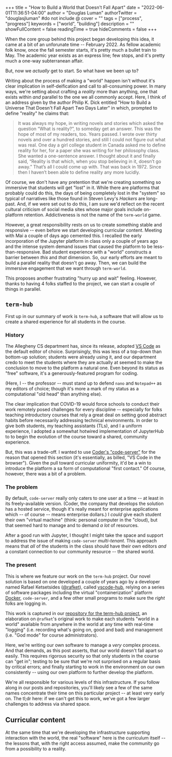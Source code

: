 +++
title = "How to Build a World that Doesn't Fall Apart"
date = "2022-06-01T11:36:51-04:00"
author = "Douglas Luman"
authorTwitter = "douglasjluman" #do not include @
cover = ""
tags = ["process", "progress"]
keywords = ["world", "building"]
description = ""
showFullContent = false
readingTime = true
hideComments = false
+++

When the core group behind this project began developing this idea, it came at a bit of an unforunate time -- February 2022. As fellow academic 
folk know, once the fall semester starts, it's pretty much a bullet train to May. The academic year exists as an express line; few stops, and 
it's pretty much a one-way subterranean affair.

But, now we _actually_ get to start. So what have we been up to?

Writing about the process of making a "world" happen isn't without it's clear implication in self-deification and call to all-consuming power. 
In many ways, we're setting about crafting a _reality_ more than anything, one that exists within _and_ parallel to the one we all commonly
accept. Here, I think of an address given by the author Philip K. Dick entitled "How to Build a Universe That Doesn't Fall Apart Two Days Later"
in which, prompted to define "reality" he claims that:

> It was always my hope, in writing novels and stories which asked the question “What is reality?”, to someday get an answer. This was the hope 
> of most of my readers, too. Years passed. I wrote over thirty novels and over a hundred stories, and still I could not figure out what was real.
> One day a girl college student in Canada asked me to define reality for her, for a paper she was writing for her philosophy class. 
> She wanted a one-sentence answer. I thought about it and finally said, “Reality is that which, when you stop believing in it, doesn’t go away.” 
> That’s all I could come up with. That was back in 1972. Since then I haven’t been able to define reality any more lucidly.
 
Of course, we don't have any pretention that we're creating something so immersive that students will get "lost" in it. While there are platforms
that probably could do this, the days of being completely lost in the "system" so typical of narratives like those found in Steven Levy's _Hackers_
are long-past. And, if we were set out to do this, I am sure we'd reflect on the recent cultural criticism of social media sites whose major goals
include on-platform retention. Addictiveness is not the name of the `term-world` game.

However, a great responsibility rests on us to create something stable and responsive -- even before we start developing curricular content. Meeting
with Mai a couple of days ago cemented this. I recalled the early incorporation of the Jupyter platform in class only a couple of years ago and the
intense system demand issues that caused the platform to be less-than-responsive. Bad student experience with a "world" constructs a barrier between
_this_ and _that_ dimension. So, our early efforts are meant to build a parallel reality that doesn't go away. Then, we can build the immersive
engagement that we want through `term-world`.

This proposes another frustrating "hurry up and wait" feeling. However, thanks to having 4 folks staffed to the project, we can start a couple
of things in parallel.

## `term-hub`

First up in our summary of work is `term-hub`, a software that will allow us to create a shared experience for all students in the course.

### History

The Allegheny CS department has, since its release, adopted [VS Code](https://code.visualstudio.com/) as the default editor of choice. Surprisingly, 
this was less of a top-down than bottom-up solution; students were already using it, and our department credo to meet the students where they are 
actually at seemed to make the conclusion to move to the platform a natural one. Even beyond its status as "free" software, it's a generously-featured
program for coding.

(Here, I -- the professor -- must stand up to defend `nano` and `Notepad++` as my editors of choice; though it's more a mark of my status as a
computational "old head" than anything else).

The clear implication that COVID-19 would force schools to conduct their work remotely posed challenges for every discipline -- especially for folks
teaching introductory courses that rely a great deal on setting good abstract habits before necessarily addressing technical environments. In order to
give both students, my teaching assistants (TLs), and I a uniform experience, I adopted a somewhat hotwired implementation of JupyterHub to to begin
the evolution of the course toward a shared, community experience.

But, this was a trade-off. I wanted to use [Coder's "code-server"](https://github.com/coder/code-serverhttps://github.com/coder/code-server) for the reason
that opened this section (it's essentially, as billed, "VS Code in the browser"). Given the pull toward curricular uniformity, it'd be a win to introduce
the platform a sa form of computational "first contact." Of course, however, there was a bit of a problem.

### The problem

By default, `code-server` really only caters to one user at a time -- at least in its freely-available version. (Coder, the company that develops the 
solution has a hosted service, though it's really meant for enterprise applications which -- of course -- means enterprise dollars.) I _could_ give
each student their own "virtual machine" (think: personal computer in the "cloud), but that seemed hard to manage and to demand _a lot_ of resources.

After a good run with Jupyter, I thought I might take the space and support to address the issue of making `code-server` _multi-tenant_. This approach
means that _all_ of the students in the class should have their own editors _and_ a constant connection to our community resource -- the shared world.

### The present

This is where we feature our work on the `term-hub` project. Our novel solution is based on one developed a couple of years ago by a developer named
Rafael Ketsetsides ([@rafket](https://github.com/rafket)), called [vscode-hub](https://github.com/rafket/vscode-hub), relying on a series of software packages including the virtual "containerization" platform
[Docker](https://docker.io), `code-server`, and a few other small programs to make sure the _right_ folks are logging in.

This work is captured in our [repository for the term-hub project](https://github.com/term-world/term-hubhttps://github.com/term-world/term-hub), an elaboration
on `@rafket`'s original work to make each students "world in a world" available from anywhere in the world at any time with real-time "logging" (i.e. recording
what's going on, good and bad) and management (i.e. "God mode" for course administrators).

Here, we're writing our own software to manage a _very_ complex process. And that demands, as this post asserts, that our world doesn't fall apart so easily.
This requires rigorous security so that only students in the course can "get in"; testing to be sure that we're not surprised on a regular basis by critical
errors; and finally starting to work in the environment on our own consistently -- using our own platform to further develop the platform.

We're all responsible for various levels of this infrastructure. If you follow along in our posts and repositories, you'll likely see a few of the same
names concentrate their time on this particular project -- at least very early on. The tl;dr here: if we can't get this to work, we've got a few
larger challenges to address via shared space.

## Curricular content

At the same time that we're developing the infrastructure supporting interaction with the world, the real "software" here is the curriculum itself -- the
lessons that, with the right access assumed, make the community go from a possibility to a reality.
